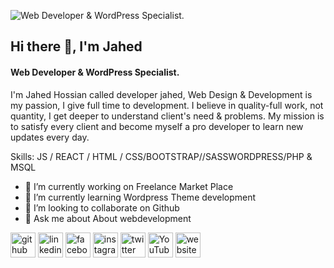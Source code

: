 ![Web Developer & WordPress Specialist.](https://developerjahed.com/img/banner.png)
## Hi there 👋, I'm Jahed
#### Web Developer & WordPress Specialist.
I'm Jahed Hossian called developer jahed, Web Design & Development is my passion, I give full time to development. I believe in quality-full work, not quantity, I get deeper to understand client's need & problems. My mission is to satisfy every client and become myself a pro developer to learn new updates every day.

Skills: JS / REACT / HTML / CSS/BOOTSTRAP//SASSWORDPRESS/PHP & MSQL

- 🔭 I’m currently working on Freelance Market Place 
- 🌱 I’m currently learning Wordpress Theme development 
- 👯 I’m looking to collaborate on Github 
- 💬 Ask me about About webdevelopment 


[<img src='https://cdn.jsdelivr.net/npm/simple-icons@3.0.1/icons/github.svg' alt='github' height='40'>](https://github.com/developerjahed)  [<img src='https://cdn.jsdelivr.net/npm/simple-icons@3.0.1/icons/linkedin.svg' alt='linkedin' height='40'>](https://www.linkedin.com/in/developerjahedd/)  [<img src='https://cdn.jsdelivr.net/npm/simple-icons@3.0.1/icons/facebook.svg' alt='facebook' height='40'>](https://www.facebook.com/developerjahedme)  [<img src='https://cdn.jsdelivr.net/npm/simple-icons@3.0.1/icons/instagram.svg' alt='instagram' height='40'>](https://www.instagram.com/developerjahed/)  [<img src='https://cdn.jsdelivr.net/npm/simple-icons@3.0.1/icons/twitter.svg' alt='twitter' height='40'>](https://twitter.com/developerjahed)  [<img src='https://cdn.jsdelivr.net/npm/simple-icons@3.0.1/icons/youtube.svg' alt='YouTube' height='40'>](https://www.youtube.com/channel/UC4QzS_-VYmsS8gE0PSY5zEg)  [<img src='https://cdn.jsdelivr.net/npm/simple-icons@3.0.1/icons/icloud.svg' alt='website' height='40'>](https://developerjahed.com)  

